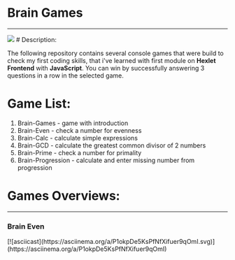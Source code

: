 <h1>Brain Games</h1>
<hr></hr>
<a href="https://codeclimate.com/github/SaiRyker/brain-game/maintainability"><img src="https://api.codeclimate.com/v1/badges/44279df5eec5618acf98/maintainability" /></a>
# Description:

The following repository contains several console games that were build to check my first coding skills, that i've learned with first module on **Hexlet Frontend** with **JavaScript**. You can win by successfully answering 3 questions in a row in the selected game.

# Game List:

1. Brain-Games - game with introduction
2. Brain-Even - check a number for evenness 
3. Brain-Calc - calculate simple expressions
4. Brain-GCD - calculate the greatest common divisor of 2 numbers
5. Brain-Prime - check a number for primality
6. Brain-Progression - calculate and enter missing number from progression

# Games Overviews:
<hr></hr>
<h3>Brain Even</h3>
[![asciicast](https://asciinema.org/a/P1okpDe5KsPfNfXifuer9qOmI.svg)](https://asciinema.org/a/P1okpDe5KsPfNfXifuer9qOmI)
